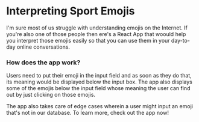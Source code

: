 # Interpreting Sport Emojis
I'm sure most of us struggle with understanding emojis on the Internet. If you're also one of those people then ere's a React App that woould help you interpret those emojis easily so that you can use them in your day-to-day online conversations. 

### How does the app work?
Users need to put their emoji in the input field and as soon as they do that, its meaning would be displayed below the input box. The app also displays some of the emojis below the input field whose meaning the user can find out by just clicking on those emojis.

The app also takes care of edge cases wherein a user might input an emoji that's not in our database. To learn more, check out the app now!
